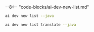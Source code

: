 --8<-- "code-blocks/ai-dev-new-list.md"

```bash title="List only Java samples"
ai dev new list --java
```

```bash title="Filter the list by name"
ai dev new list translate --java
```
